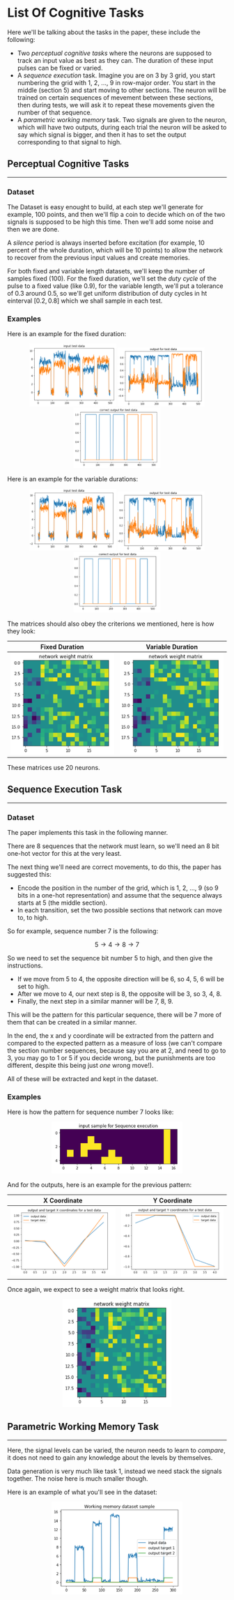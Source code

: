 # List Of Cognitive Tasks

Here we'll be talking about the tasks in the paper, these include the following:
- Two *perceptual cognitive tasks* where the neurons are supposed to track an input value as best as they can. The duration of these input pulses can be fixed or varied.
- A *sequence execution* task. Imagine you are on 3 by 3 grid, you start numbering the grid with 1, 2, ..., 9 in row-major order. You start in the middle (section 5) and start moving to other sections. The neuron will be trained on certain sequences of mevement between these sections, then during tests, we will ask it to repeat these movements given the number of that sequence.
- A *parametric working memory* task. Two signals are given to the neuron, which will have two outputs, during each trial the neuron will be asked to say which signal is bigger, and then it has to set the output corresponding to that signal to high.

## Perceptual Cognitive Tasks
---

### Dataset
The Dataset is easy enought to build, at each step we'll generate for example, 100 points, and then we'll flip a coin to decide which on of the two signals is supposed to be high this time. Then we'll add some noise and then we are done.

A *silence* period is always inserted before excitation (for example, 10 percent of the whole duration, which will be 10 points) to allow the network to recover from the previous input values and create memories.

For both fixed and variable length datasets, we'll keep the number of samples fixed (100). For the fixed duration, we'll set the *duty cycle* of the pulse to a fixed value (like 0.9), for the variable length, we'll put a tolerance of 0.3 around 0.5, so we'll get uniform distribution of duty cycles in ht einterval $[0.2, 0.8]$ which we shall sample in each test.

### Examples
Here is an example for the fixed duration:

<p align="center">
  <img src="..\Results\PDM_fixed_sample input.PNG" width="200" />
  <img src="..\Results\PDM_fixed_sample output.PNG" width="200" />
  <img src="..\Results\PDM_fixed_correct output.PNG" width="200" />
</p>

Here is an example for the variable durations:

<p align="center">
  <img src="..\Results\PDM_variable_sample input.PNG" width="200" />
  <img src="..\Results\PDM_variable_sample output.PNG" width="200" />
  <img src="..\Results\PDM_variable_correct output.PNG" width="200" />
</p>

The matrices should also obey the criterions we mentioned, here is how they look:

Fixed Duration | Variable Duration
:-------------:|:-----------------:
![](../Results/matrix_PDM_fixed.PNG) | ![](../Results/matrix_PDM_fixed.PNG)

These matrices use 20 neurons.

## Sequence Execution Task
---

### Dataset
The paper implements this task in the following manner.

There are 8 sequences that the network must learn, so we'll need an 8 bit one-hot vector for this at the very least.

The next thing we'll need are correct movements, to do this, the paper has suggested this:
- Encode the position in the number of the grid, which is 1, 2, ..., 9 (so 9 bits in a one-hot representation) and assume that the sequence always starts at 5 (the middle section).
- In each transition, set the two possible sections that network can move to, to high.

So for example, sequence number 7 is the following: 

$$
  5 \rightarrow 
  4 \rightarrow 
  8 \rightarrow 
  7
$$

So we need to set the sequence bit number 5 to high, and then give the instructions. 
- If we move from 5 to 4, the opposite direction will be 6, so 4, 5, 6 will be set to high.
- After we move to 4, our next step is 8, the opposite will be 3, so 3, 4, 8.
- Finally, the next step in a similar manner will be 7, 8, 9.

This will be the pattern for this particular sequence, there will be 7 more of them that can be created in a similar manner.

In the end, the x and y coordinate will be extracted from the pattern and compared to the expected pattern as a measure of loss (we can't compare the section number sequences, because say you are at 2, and need to go to 3, you may go to 1 or 5 if you decide wrong, but the punishments are too different, despite this being just *one* wrong move!).

All of these will be extracted and kept in the dataset.

### Examples

Here is how the pattern for sequence number 7 looks like:

<p align=center>
<img src="../Results/SEQ_exe_sample_dataset.PNG" width=300>
</p>

And for the outputs, here is an example for the previous pattern:

X Coordinate | Y Coordinate
:-------------:|:-----------------:
![](../Results/SEQ_exe_sample_output_x.PNG) | ![](../Results/SEQ_exe_sample_output_y.PNG)

Once again, we expect to see a weight matrix that looks right.

<p align=center>
<img src="../Results/SEQ_exe_weight_matrix.PNG" width=250>
</p>

## Parametric Working Memory Task
---

Here, the signal levels can be varied, the neuron needs to learn to *compare*, it does not need to gain any knowledge about the levels by themselves.

Data generation is very much like task 1, instead we need stack the signals together. The noise here is much smaller though.

Here is an example of what you'll see in the dataset:

<p align=center>
<img src="../Results/WM_dataset_sample.PNG" width=300>
</p>